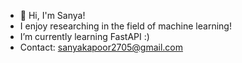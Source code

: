 - 👋 Hi, I'm Sanya!
- I enjoy researching in the field of machine learning!
- I’m currently learning FastAPI :)
- Contact: sanyakapoor2705@gmail.com

<!---
sanyakapoor27/sanyakapoor27 is a ✨ special ✨ repository because its `README.md` (this file) appears on your GitHub profile.
You can click the Preview link to take a look at your changes.
--->
